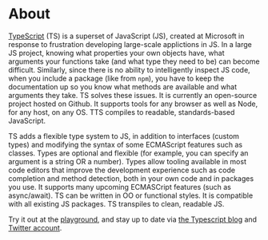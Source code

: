 # About

[TypeScript](http://www.typescriptlang.org/) (TS) is a superset of JavaScript (JS), created at Microsoft
in response to frustration developing large-scale applictions in JS. In a large JS project, knowing
what properties your own objects have, what arguments your functions take (and what type they need to be)
can become difficult. Similarly, since there is no ability to intelligently inspect JS code, when you include
a package (like from `npm`), you have to keep the documentation up so you know what methods are available and
what arguments they take. TS solves these issues. It is currently an open-source project hosted on Github.
It supports tools for any browser as well as Node, for any host, on any OS. TTS compiles to readable,
standards-based JavaScript.

TS adds a flexible type system to JS, in addition to interfaces (custom types) and modifying the syntax of
some ECMAScript features such as classes. Types are optional and flexible (for example, you can specify an
argument is a string OR a number). Types allow tooling available in most code editors that improve the
development experience such as code completion and method detection, both in your own code and in packages
you use. It supports many upcoming ECMASCript features (such as async/await). TS can be written in OO or functional
styles. It is compatible with all existing JS packages. TS transpiles to clean, readable JS.

Try it out at the [playground](http://www.typescriptlang.org/Playground), and stay up to date via [the Typescript blog](https://blogs.msdn.microsoft.com/typescript) and [Twitter account](https://twitter.com/typescriptlang).
